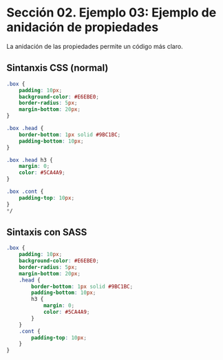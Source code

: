 # Sección 02. Ejemplo 03: Ejemplo de anidación de propiedades

La anidación de las propiedades permite un código más claro.

## Sintanxis CSS (normal)

``` scss
.box {
    padding: 10px;
    background-color: #E6EBE0;
    border-radius: 5px;
    margin-bottom: 20px;
}

.box .head {
    border-bottom: 1px solid #9BC1BC;
    padding-bottom: 10px;
}

.box .head h3 {
    margin: 0;
    color: #5CA4A9;
}

.box .cont {
    padding-top: 10px;
}
*/
```

## Sintaxis con SASS

``` scss
.box {
    padding: 10px;
    background-color: #E6EBE0;
    border-radius: 5px;
    margin-bottom: 20px;
    .head {
        border-bottom: 1px solid #9BC1BC;
        padding-bottom: 10px;
        h3 {
            margin: 0;
            color: #5CA4A9;
        }
    }
    .cont {
        padding-top: 10px;
    }
}
```
